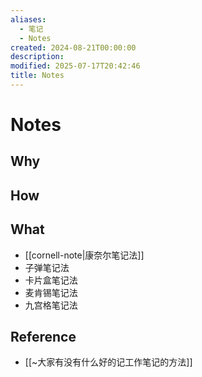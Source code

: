 ```yaml
---
aliases:
  - 笔记
  - Notes
created: 2024-08-21T00:00:00
description:
modified: 2025-07-17T20:42:46
title: Notes
---
```


# Notes

## Why

## How

## What

- [[cornell-note|康奈尔笔记法]]
- 子弹笔记法
- 卡片盒笔记法
- 麦肯锡笔记法
- 九宫格笔记法

## Reference

- [[~大家有没有什么好的记工作笔记的方法]]
